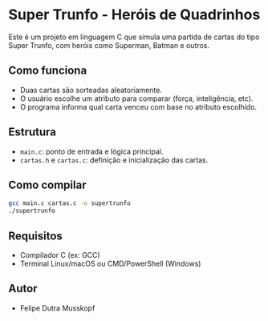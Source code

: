 # Super Trunfo - Heróis de Quadrinhos

Este é um projeto em linguagem C que simula uma partida de cartas do tipo Super Trunfo, com heróis como Superman, Batman e outros.

## Como funciona

- Duas cartas são sorteadas aleatoriamente.
- O usuário escolhe um atributo para comparar (força, inteligência, etc).
- O programa informa qual carta venceu com base no atributo escolhido.

## Estrutura

- `main.c`: ponto de entrada e lógica principal.
- `cartas.h` e `cartas.c`: definição e inicialização das cartas.

## Como compilar

```bash
gcc main.c cartas.c -o supertrunfo
./supertrunfo
```

## Requisitos

- Compilador C (ex: GCC)
- Terminal Linux/macOS ou CMD/PowerShell (Windows)

## Autor
- Felipe Dutra Musskopf
  
